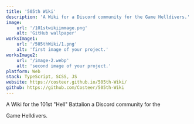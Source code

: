 ```yaml
---
title: '505th Wiki'
description: 'A Wiki for a Discord community for the Game Helldivers.'
image:
    url: '/101stwikiimmage.png'
    alt: 'GitHub wallpaper'
worksImage1:
    url: '/505thWiki/1.png'
    alt: 'first image of your project.'
worksImage2:
    url: '/image-2.webp'
    alt: 'second image of your project.'
platform: Web
stack: TypeScript, SCSS, JS
website: https://costeer.github.io/505th-Wiki/
github: https://github.com/Costeer/505th-Wiki
---
```


A Wiki for the 101st "Hell" Battalion a Discord community for the 

Game Helldivers.
